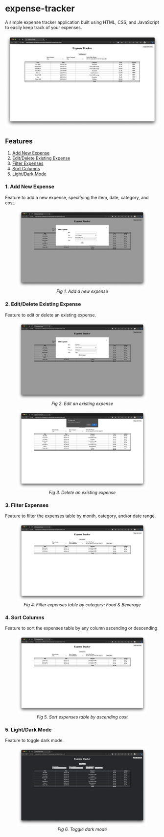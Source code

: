 # expense-tracker
A simple expense tracker application built using HTML, CSS, and JavaScript to easily keep track of your expenses.

![landing page](./screenshots/landing.png)

## Features
1. [Add New Expense](#1-add-new-expense)
2. [Edit/Delete Existing Expense](#2-editdelete-existing-expense)
3. [Filter Expenses](#3-filter-expenses)
4. [Sort Columns](#4-sort-columns)
5. [Light/Dark Mode](#5-lightdark-mode)

### 1. Add New Expense
Feature to add a new expense, specifying the item, date, category, and cost.
<figure>
    <img src="./screenshots/add.png" alt="Add New Expense">
    <figcaption style="text-align:center"><i>Fig 1. Add a new expense</i></figcaption>
</figure>

### 2. Edit/Delete Existing Expense
Feature to edit or delete an existing expense.
<figure>
    <img src="./screenshots/edit.png" alt="Edit Existing Expense">
    <figcaption style="text-align:center"><i>Fig 2. Edit an existing expense</i></figcaption>
</figure>
<figure>
    <img src="./screenshots/delete.png" alt="Delete Existing Expense">
    <figcaption style="text-align:center"><i>Fig 3. Delete an existing expense</i></figcaption>
</figure>

### 3. Filter Expenses
Feature to filter the expenses table by month, category, and/or date range.
<figure>
    <img src="./screenshots/filter.png" alt="Filter Expenses">
    <figcaption style="text-align:center"><i>Fig 4. Filter expenses table by category: Food & Beverage</i></figcaption>
</figure>

### 4. Sort Columns
Feature to sort the expenses table by any column ascending or descending.
<figure>
    <img src="./screenshots/sort.png" alt="Sort Columns">
    <figcaption style="text-align:center"><i>Fig 5. Sort expenses table by ascending cost</i></figcaption>
</figure>

### 5. Light/Dark Mode
Feature to toggle dark mode.
<figure>
    <img src="./screenshots/dark.png" alt="Dark Mode">
    <figcaption style="text-align:center"><i>Fig 6. Toggle dark mode</i></figcaption>
</figure>
